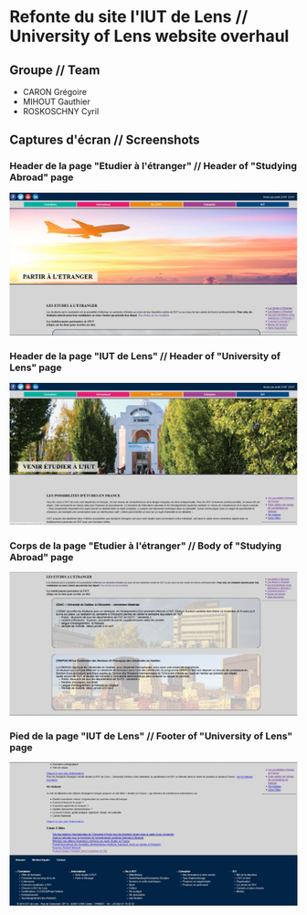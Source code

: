 # Refonte du site l'IUT de Lens // University of Lens website overhaul

## Groupe // Team
* CARON Grégoire
* MIHOUT Gauthier
* ROSKOSCHNY Cyril

## Captures d'écran // Screenshots

### Header de la page "Etudier à l'étranger" // Header of "Studying Abroad" page
![Header of "Studying Abroad" page](https://github.com/CyrilRos/IUT_website/blob/main/screenshots/etranger_haut.JPG)

### Header de la page "IUT de Lens" // Header of "University of Lens" page
![Header of "University of Lens" page](https://github.com/CyrilRos/IUT_website/blob/main/screenshots/iut_haut.JPG)

### Corps de la page "Etudier à l'étranger" // Body of "Studying Abroad" page
![Body of "Studying Abroad" page](https://github.com/CyrilRos/IUT_website/blob/main/screenshots/etranger_corps1.JPG)

### Pied de la page "IUT de Lens" // Footer of "University of Lens" page
![Footer of "University of Lens" page](https://github.com/CyrilRos/IUT_website/blob/main/screenshots/iut_footer.JPG)
